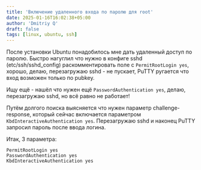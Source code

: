 ```yaml
---
title: 'Включение удаленного входа по паролю для root'
date: 2025-01-16T16:02:38+05:00
author: 'Dmitriy Q'
draft: false
tags: [linux, ubuntu, ssh]
---
```

После установки Ubuntu понадобилось мне дать удаленный доступ по паролю.
Быстро нагуглил что нужно в конфиге sshd (etc/ssh/sshd_config) раскомментировать поле
с `PermitRootLogin yes`, хорошо, делаю, перезагружаю sshd - не пускает, PuTTY ругается что
вход возможен только по pubkey.

Ищу ещё - нашёл что нужен ещё `PasswordAuthentication yes`, делаю, перезагружаю sshd, но
всё равно не работает!

Путём долгого поиска выясняется что нужен параметр challenge-response, который сейчас
включается параметром `KbdInteractiveAuthentication yes`. Перезагружаю sshd и наконец PuTTY
запросил пароль после ввода логина.

Итак, 3 параметра:

```
PermitRootLogin yes
PasswordAuthentication yes
KbdInteractiveAuthentication yes
```